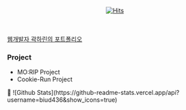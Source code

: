   <div align=center>
	
  [![Hits](https://hits.seeyoufarm.com/api/count/incr/badge.svg?url=https%3A%2F%2Fgithub.com%2Fzzsza)](https://hits.seeyoufarm.com) 
	
  </div>
<br><br>
<a href="https://ohsanrim.github.io/web-portfolio/harin_portfolio.html">웹개발자 곽하린의 포트폴리오</a>
<h3>Project</h3>
<ul>
  <li>MO:RIP Project</li>
  <li>Cookie-Run Project</li>
</ul>
👋
![Github Stats](https://github-readme-stats.vercel.app/api?username=biud436&show_icons=true)

<!--
**ohsanrim/ohsanrim** is a ✨ _special_ ✨ repository because its `README.md` (this file) appears on your GitHub profile.

Here are some ideas to get you started:

- 🔭 I’m currently working on ...
- 🌱 I’m currently learning ...
- 👯 I’m looking to collaborate on ...
- 🤔 I’m looking for help with ...
- 💬 Ask me about ...
- 📫 How to reach me: ...
- 😄 Pronouns: ...
- ⚡ Fun fact: ...
-->
